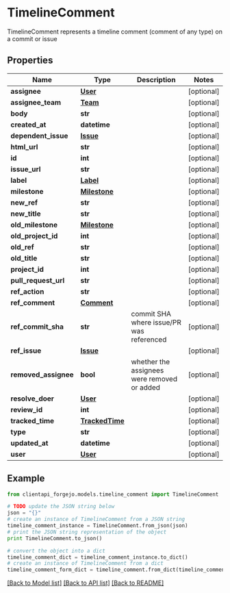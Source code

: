 # TimelineComment

TimelineComment represents a timeline comment (comment of any type) on a commit or issue

## Properties
Name | Type | Description | Notes
------------ | ------------- | ------------- | -------------
**assignee** | [**User**](User.md) |  | [optional] 
**assignee_team** | [**Team**](Team.md) |  | [optional] 
**body** | **str** |  | [optional] 
**created_at** | **datetime** |  | [optional] 
**dependent_issue** | [**Issue**](Issue.md) |  | [optional] 
**html_url** | **str** |  | [optional] 
**id** | **int** |  | [optional] 
**issue_url** | **str** |  | [optional] 
**label** | [**Label**](Label.md) |  | [optional] 
**milestone** | [**Milestone**](Milestone.md) |  | [optional] 
**new_ref** | **str** |  | [optional] 
**new_title** | **str** |  | [optional] 
**old_milestone** | [**Milestone**](Milestone.md) |  | [optional] 
**old_project_id** | **int** |  | [optional] 
**old_ref** | **str** |  | [optional] 
**old_title** | **str** |  | [optional] 
**project_id** | **int** |  | [optional] 
**pull_request_url** | **str** |  | [optional] 
**ref_action** | **str** |  | [optional] 
**ref_comment** | [**Comment**](Comment.md) |  | [optional] 
**ref_commit_sha** | **str** | commit SHA where issue/PR was referenced | [optional] 
**ref_issue** | [**Issue**](Issue.md) |  | [optional] 
**removed_assignee** | **bool** | whether the assignees were removed or added | [optional] 
**resolve_doer** | [**User**](User.md) |  | [optional] 
**review_id** | **int** |  | [optional] 
**tracked_time** | [**TrackedTime**](TrackedTime.md) |  | [optional] 
**type** | **str** |  | [optional] 
**updated_at** | **datetime** |  | [optional] 
**user** | [**User**](User.md) |  | [optional] 

## Example

```python
from clientapi_forgejo.models.timeline_comment import TimelineComment

# TODO update the JSON string below
json = "{}"
# create an instance of TimelineComment from a JSON string
timeline_comment_instance = TimelineComment.from_json(json)
# print the JSON string representation of the object
print TimelineComment.to_json()

# convert the object into a dict
timeline_comment_dict = timeline_comment_instance.to_dict()
# create an instance of TimelineComment from a dict
timeline_comment_form_dict = timeline_comment.from_dict(timeline_comment_dict)
```
[[Back to Model list]](../README.md#documentation-for-models) [[Back to API list]](../README.md#documentation-for-api-endpoints) [[Back to README]](../README.md)


